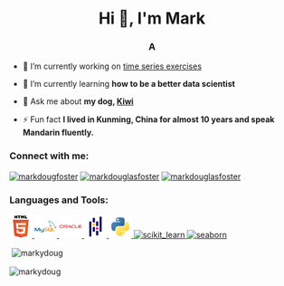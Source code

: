 <h1 align="center">Hi 👋, I'm Mark</h1>
<h3 align="center">A</h3>

- 🔭 I’m currently working on [time series exercises](https://github.com/markydoug/time-series-exercises)

- 🌱 I’m currently learning **how to be a better data scientist**

- 💬 Ask me about **my dog, [Kiwi](https://www.instagram.com/p/CfUDEIBr0x9/)**

- ⚡ Fun fact **I lived in Kunming, China for almost 10 years and speak Mandarin fluently.**

<h3 align="left">Connect with me:</h3>
<p align="left">
<a href="https://twitter.com/markdougfoster" target="blank"><img align="center" src="https://raw.githubusercontent.com/rahuldkjain/github-profile-readme-generator/master/src/images/icons/Social/twitter.svg" alt="markdougfoster" height="30" width="40" /></a>
<a href="https://linkedin.com/in/markdouglasfoster" target="blank"><img align="center" src="https://raw.githubusercontent.com/rahuldkjain/github-profile-readme-generator/master/src/images/icons/Social/linked-in-alt.svg" alt="markdouglasfoster" height="30" width="40" /></a>
<a href="https://kaggle.com/markdouglasfoster" target="blank"><img align="center" src="https://raw.githubusercontent.com/rahuldkjain/github-profile-readme-generator/master/src/images/icons/Social/kaggle.svg" alt="markdouglasfoster" height="30" width="40" /></a>
</p>

<h3 align="left">Languages and Tools:</h3>
<p align="left"> <a href="https://www.w3.org/html/" target="_blank" rel="noreferrer"> <img src="https://raw.githubusercontent.com/devicons/devicon/master/icons/html5/html5-original-wordmark.svg" alt="html5" width="40" height="40"/> </a> <a href="https://www.mysql.com/" target="_blank" rel="noreferrer"> <img src="https://raw.githubusercontent.com/devicons/devicon/master/icons/mysql/mysql-original-wordmark.svg" alt="mysql" width="40" height="40"/> </a> <a href="https://www.oracle.com/" target="_blank" rel="noreferrer"> <img src="https://raw.githubusercontent.com/devicons/devicon/master/icons/oracle/oracle-original.svg" alt="oracle" width="40" height="40"/> </a> <a href="https://pandas.pydata.org/" target="_blank" rel="noreferrer"> <img src="https://raw.githubusercontent.com/devicons/devicon/2ae2a900d2f041da66e950e4d48052658d850630/icons/pandas/pandas-original.svg" alt="pandas" width="40" height="40"/> </a> <a href="https://www.python.org" target="_blank" rel="noreferrer"> <img src="https://raw.githubusercontent.com/devicons/devicon/master/icons/python/python-original.svg" alt="python" width="40" height="40"/> </a> <a href="https://scikit-learn.org/" target="_blank" rel="noreferrer"> <img src="https://upload.wikimedia.org/wikipedia/commons/0/05/Scikit_learn_logo_small.svg" alt="scikit_learn" width="40" height="40"/> </a> <a href="https://seaborn.pydata.org/" target="_blank" rel="noreferrer"> <img src="https://seaborn.pydata.org/_images/logo-mark-lightbg.svg" alt="seaborn" width="40" height="40"/> </a> </p>

<p>&nbsp;<img align="center" src="https://github-readme-stats.vercel.app/api?username=markydoug&show_icons=true&locale=en" alt="markydoug" /></p>

<p><img align="center" src="https://github-readme-streak-stats.herokuapp.com/?user=markydoug&" alt="markydoug" /></p>

